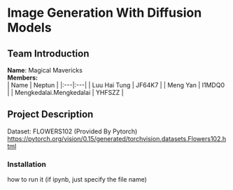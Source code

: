# Image Generation With Diffusion Models
## Team Introduction
**Name**:  Magical Mavericks  
**Members:**  
| Name | Neptun | 
|:---|:---|
| Luu Hai Tung | JF64K7 | 
| Meng Yan | I1MDQ0  | 
| Mengkedalai.Mengkedalai | YHFSZZ | 

## Project Description    
Dataset: FLOWERS102 (Provided By Pytorch)  
https://pytorch.org/vision/0.15/generated/torchvision.datasets.Flowers102.html

### Installation  
how to run it (if ipynb, just specify the file name)   
